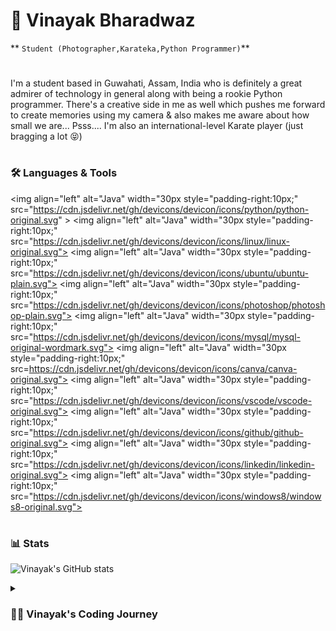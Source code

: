 # 🥋 Vinayak Bharadwaz

** `Student (Photographer,Karateka,Python Programmer)`**

#

I'm a student based in Guwahati, Assam, India who is definitely a great admirer of technology in general along with being a rookie Python programmer. There's a creative side in me as well which pushes me forward to create memories using my camera & also makes me aware about how small we are...
Psss.... I'm also an international-level Karate player (just bragging a lot 😝)

#

### 🛠️ Languages & Tools
<img align="left" alt="Java" width="30px style="padding-right:10px;" src="https://cdn.jsdelivr.net/gh/devicons/devicon/icons/python/python-original.svg" >
<img align="left" alt="Java" width="30px style="padding-right:10px;" src="https://cdn.jsdelivr.net/gh/devicons/devicon/icons/linux/linux-original.svg">
<img align="left" alt="Java" width="30px style="padding-right:10px;" src="https://cdn.jsdelivr.net/gh/devicons/devicon/icons/ubuntu/ubuntu-plain.svg">
<img align="left" alt="Java" width="30px style="padding-right:10px;" src="https://cdn.jsdelivr.net/gh/devicons/devicon/icons/photoshop/photoshop-plain.svg">
<img align="left" alt="Java" width="30px style="padding-right:10px;" src="https://cdn.jsdelivr.net/gh/devicons/devicon/icons/mysql/mysql-original-wordmark.svg">
<img align="left" alt="Java" width="30px style="padding-right:10px;" src=https://cdn.jsdelivr.net/gh/devicons/devicon/icons/canva/canva-original.svg">
<img align="left" alt="Java" width="30px style="padding-right:10px;" src="https://cdn.jsdelivr.net/gh/devicons/devicon/icons/vscode/vscode-original.svg">
<img align="left" alt="Java" width="30px style="padding-right:10px;" src="https://cdn.jsdelivr.net/gh/devicons/devicon/icons/github/github-original.svg">
<img align="left" alt="Java" width="30px style="padding-right:10px;" src="https://cdn.jsdelivr.net/gh/devicons/devicon/icons/linkedin/linkedin-original.svg">
<img align="left" alt="Java" width="30px style="padding-right:10px;" src="https://cdn.jsdelivr.net/gh/devicons/devicon/icons/windows8/windows8-original.svg">

#

### 📊 Stats

![Vinayak's GitHub stats](https://github-readme-stats.vercel.app/api?username=vinayakbharadwaz&show_icons=true&theme=tokyonight)

<details>
    <summary><h3>👨‍💻 Vinayak's Coding Journey</h3></summary>
    As a programmer, my journey is quite at it's beginning. But, the love for technology is always been there in me. I always mumbled & jumbled with technology from my childhood & computers did attracted me a lot. Due to this attraction, I started my programming in 11th standard. Also, a huge credit goes to my Computer Science teacher Mr. Bhargab Kakati who absolutely fueled my passion of programming to another level...
</details>
    
    
